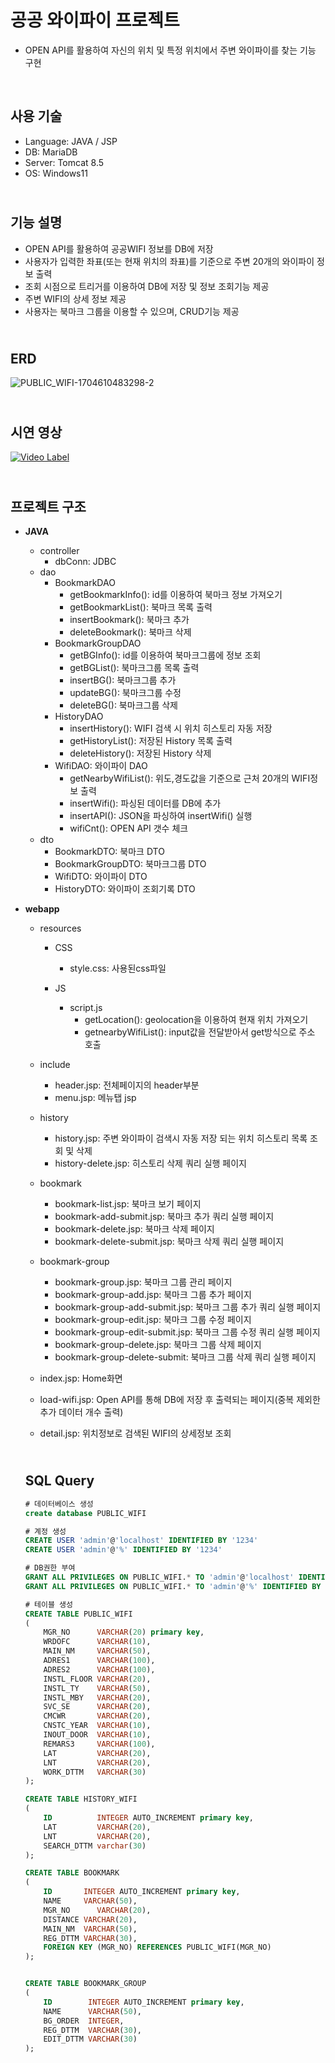 # 공공 와이파이 프로젝트

- OPEN API를 활용하여 자신의 위치 및 특정 위치에서 주변 와이파이를 찾는 기능 구현
<br>

## 사용 기술

- Language: JAVA / JSP
- DB: MariaDB
- Server: Tomcat 8.5
- OS: Windows11

## <br>기능 설명

- OPEN API를 활용하여 공공WIFI 정보를 DB에 저장
- 사용자가 입력한 좌표(또는 현재 위치의 좌표)를 기준으로 주변 20개의 와이파이 정보 출력
- 조회 시점으로 트리거를 이용하여 DB에 저장 및 정보 조회기능 제공
- 주변 WIFI의 상세 정보 제공
- 사용자는 북마크 그룹을 이용할 수 있으며, CRUD기능 제공

## <br>ERD
![PUBLIC_WIFI-1704610483298-2](https://github.com/uije91/Public_Wifi/assets/131138445/b7a5ef9f-3496-4751-90b8-2232336fdfb7)


## <br>시연 영상
[![Video Label](http://img.youtube.com/vi/87FVzyhuf4E/0.jpg)](https://youtu.be/87FVzyhuf4E)

## <br>프로젝트 구조
- **JAVA**
  - controller
    - dbConn: JDBC
  - dao
    - BookmarkDAO
      - getBookmarkInfo(): id를 이용하여 북마크 정보 가져오기
      - getBookmarkList(): 북마크 목록 출력
      - insertBookmark(): 북마크 추가
      - deleteBookmark(): 북마크 삭제
    - BookmarkGroupDAO
      - getBGInfo(): id를 이용하여 북마크그룹에 정보 조회
      - getBGList(): 북마크그룹 목록 출력
      - insertBG(): 북마크그룹 추가
      - updateBG(): 북마크그룹 수정
      - deleteBG(): 북마크그룹 삭제
    - HistoryDAO
      - insertHistory(): WIFI 검색 시 위치 히스토리 자동 저장
      - getHistoryList(): 저장된 History 목록 출력
      - deleteHistory(): 저장된 History 삭제
    - WifiDAO: 와이파이 DAO
      - getNearbyWifiList(): 위도,경도값을 기준으로 근처 20개의 WIFI정보 출력
      - insertWifi(): 파싱된 데이터를 DB에 추가
      - insertAPI(): JSON을 파싱하여 insertWifi() 실행
      - wifiCnt(): OPEN API 갯수 체크
  - dto
    - BookmarkDTO: 북마크 DTO
    - BookmarkGroupDTO: 북마크그룹 DTO
    - WifiDTO: 와이파이 DTO
    - HistoryDTO: 와이파이 조회기록 DTO
- **webapp**
  - resources
    - CSS
      - style.css: 사용된css파일

    - JS
      - script.js
        - getLocation(): geolocation을 이용하여 현재 위치 가져오기
        - getnearbyWifiList(): input값을 전달받아서 get방식으로 주소 호출

  - include
    - header.jsp: 전체페이지의 header부분
    - menu.jsp: 메뉴탭 jsp

  - history
    - history.jsp: 주변 와이파이 검색시 자동 저장 되는 위치 히스토리 목록 조회 및 삭제
    - history-delete.jsp: 히스토리 삭제 쿼리 실행 페이지
  - bookmark
    - bookmark-list.jsp: 북마크 보기 페이지
    - bookmark-add-submit.jsp: 북마크 추가 쿼리 실행 페이지
    - bookmark-delete.jsp: 북마크 삭제 페이지
    - bookmark-delete-submit.jsp: 북마크 삭제 쿼리 실행 페이지
  - bookmark-group
    - bookmark-group.jsp: 북마크 그룹 관리 페이지
    - bookmark-group-add.jsp: 북마크 그룹 추가 페이지
    - bookmark-group-add-submit.jsp: 북마크 그룹 추가 쿼리 실행 페이지
    - bookmark-group-edit.jsp: 북마크 그룹 수정 페이지
    - bookmark-group-edit-submit.jsp: 북마크 그룹 수정 쿼리 실행 페이지
    - bookmark-group-delete.jsp: 북마크 그룹 삭제 페이지
    - bookmark-group-delete-submit: 북마크 그룹 삭제 쿼리 실행 페이지
  - index.jsp: Home화면
  - load-wifi.jsp: Open API를 통해 DB에 저장 후 출력되는 페이지(중복 제외한 추가 데이터 개수 출력)
  - detail.jsp: 위치정보로 검색된 WIFI의 상세정보 조회
 
  ## <br>SQL Query
  ```sql
  # 데이터베이스 생성
  create database PUBLIC_WIFI

  # 계정 생성
  CREATE USER 'admin'@'localhost' IDENTIFIED BY '1234'
  CREATE USER 'admin'@'%' IDENTIFIED BY '1234'

  # DB권한 부여
  GRANT ALL PRIVILEGES ON PUBLIC_WIFI.* TO 'admin'@'localhost' IDENTIFIED BY '1234'
  GRANT ALL PRIVILEGES ON PUBLIC_WIFI.* TO 'admin'@'%' IDENTIFIED BY '1234'

  # 테이블 생성
  CREATE TABLE PUBLIC_WIFI
  (
      MGR_NO      VARCHAR(20) primary key,
      WRDOFC      VARCHAR(10),
      MAIN_NM     VARCHAR(50),
      ADRES1      VARCHAR(100),
      ADRES2      VARCHAR(100),
      INSTL_FLOOR VARCHAR(20),
      INSTL_TY    VARCHAR(50),
      INSTL_MBY   VARCHAR(20),
      SVC_SE      VARCHAR(20),
      CMCWR       VARCHAR(20),
      CNSTC_YEAR  VARCHAR(10),
      INOUT_DOOR  VARCHAR(10),
      REMARS3     VARCHAR(100),
      LAT         VARCHAR(20),
      LNT         VARCHAR(20),
      WORK_DTTM   VARCHAR(30)
  );
  
  CREATE TABLE HISTORY_WIFI
  (
      ID          INTEGER AUTO_INCREMENT primary key,
      LAT         VARCHAR(20),
      LNT         VARCHAR(20),
      SEARCH_DTTM varchar(30)
  );
  
  CREATE TABLE BOOKMARK
  (
      ID       INTEGER AUTO_INCREMENT primary key,
      NAME     VARCHAR(50),
      MGR_NO      VARCHAR(20),
      DISTANCE VARCHAR(20),
      MAIN_NM  VARCHAR(50),
      REG_DTTM VARCHAR(30),
      FOREIGN KEY (MGR_NO) REFERENCES PUBLIC_WIFI(MGR_NO)
  );
  
  
  CREATE TABLE BOOKMARK_GROUP
  (
      ID        INTEGER AUTO_INCREMENT primary key,
      NAME      VARCHAR(50),
      BG_ORDER  INTEGER,
      REG_DTTM  VARCHAR(30),
      EDIT_DTTM VARCHAR(30)
  );
  ```
